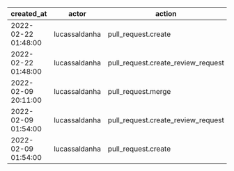 |          created_at | actor         | action                             | user          | repo                  |
| ------------------- | ------------- | ---------------------------------- | ------------- | --------------------- |
| 2022-02-22 01:48:00 | lucassaldanha | pull_request.create                | lucassaldanha | hyperledger/besu-docs |
| 2022-02-22 01:48:00 | lucassaldanha | pull_request.create_review_request | lucassaldanha | hyperledger/besu-docs |
| 2022-02-09 20:11:00 | lucassaldanha | pull_request.merge                 | lucassaldanha | hyperledger/besu-docs |
| 2022-02-09 01:54:00 | lucassaldanha | pull_request.create_review_request | lucassaldanha | hyperledger/besu-docs |
| 2022-02-09 01:54:00 | lucassaldanha | pull_request.create                | lucassaldanha | hyperledger/besu-docs |
